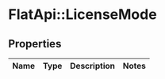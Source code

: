# FlatApi::LicenseMode

## Properties
Name | Type | Description | Notes
------------ | ------------- | ------------- | -------------


